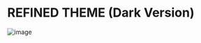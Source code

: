 # REFINED THEME (Dark Version)

![image](https://user-images.githubusercontent.com/98642867/155433695-eff8a49b-d3e1-42aa-acbe-60d16ad51c62.png)
